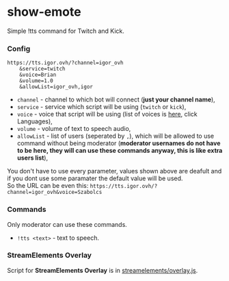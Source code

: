 # show-emote

Simple !tts <text> command for Twitch and Kick.  

### Config

```
https://tts.igor.ovh/?channel=igor_ovh
    &service=twitch
    &voice=Brian
    &volume=1.0
    &allowList=igor_ovh,igor
```

- `channel` - channel to which bot will connect (**just your channel name**),
- `service` - service which script will be using (`twitch` or `kick`),
- `voice` - voice that script will be using (list of voices is [here](https://lazypy.ro/tts/?voice=Brian&service=StreamElements&text=Lorem%20Ipsum&lang=English&g=A), click Languages),
- `volume` - volume of text to speech audio,
- `allowList` - list of users (seperated by `,`), which will be allowed to use command without being moderator (**moderator usernames do not have to be here, they will can use these commands anyway, this is like extra users list**),

You don't have to use every parameter, values shown above are deafult and if you dont use some paramater the default value will be used.  
So the URL can be even this: `https://tts.igor.ovh/?channel=igor_ovh&voice=Szabolcs`

### Commands
Only moderator can use these commands.

- `!tts <text>` - text to speech.

### StreamElements Overlay
Script for **StreamElements Overlay** is in [streamelements/overlay.js](streamelements/overlay.js).